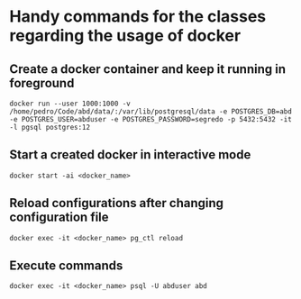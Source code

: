 # Handy commands for the classes regarding the usage of docker

## Create a docker container and keep it running in foreground

`
docker run --user 1000:1000 -v /home/pedro/Code/abd/data/:/var/lib/postgresql/data -e POSTGRES_DB=abd -e POSTGRES_USER=abduser -e POSTGRES_PASSWORD=segredo -p 5432:5432 -it -l pgsql postgres:12
`

## Start a created docker in interactive mode

`
docker start -ai <docker_name>
`

## Reload configurations after changing configuration file

`
docker exec -it <docker_name> pg_ctl reload
`

## Execute commands

`
docker exec -it <docker_name> psql -U abduser abd
`
